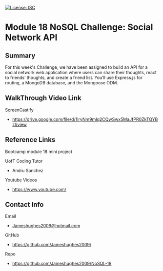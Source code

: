 [![License: ISC](https://img.shields.io/badge/License-ISC-blue.svg)](https://opensource.org/licenses/ISC)
# Module 18 NoSQL Challenge: Social Network API 

## Summary

For this week's Challenge, we have been assigned to build an API for a social network web application where users can share their thoughts, react to friends’ thoughts, and create a friend list. You’ll use Express.js for routing, a MongoDB database, and the Mongoose ODM.



## WalkThrough Video Link
ScreenCastify
- https://drive.google.com/file/d/1IryNm9mIq2CQwSwx5MaJfPR0ZkTQYBzl/view

## Reference Links

Bootcamp module 18 mini project 

UofT Coding Tutor
- Andru Sanchez

Youtube Videos
- https://www.youtube.com/


## Contact Info 

Email
- Jameshughes2009@hotmail.com

GitHub
- https://github.com/Jameshughes2009/

Repo
- https://github.com/Jameshughes2009/NoSQL-18

